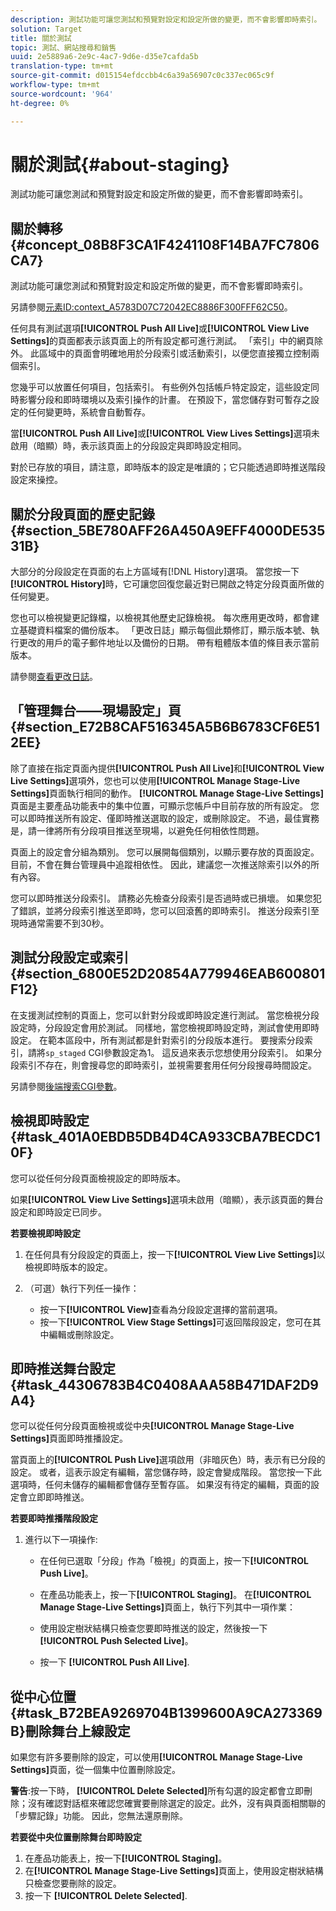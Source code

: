 ```yaml
---
description: 測試功能可讓您測試和預覽對設定和設定所做的變更，而不會影響即時索引。
solution: Target
title: 關於測試
topic: 測試、網站搜尋和銷售
uuid: 2e5889a6-2e9c-4ac7-9d6e-d35e7cafda5b
translation-type: tm+mt
source-git-commit: d015154efdccbb4c6a39a56907c0c337ec065c9f
workflow-type: tm+mt
source-wordcount: '964'
ht-degree: 0%

---
```



# 關於測試{#about-staging}

測試功能可讓您測試和預覽對設定和設定所做的變更，而不會影響即時索引。

## 關於轉移{#concept_08B8F3CA1F4241108F14BA7FC7806CA7}

測試功能可讓您測試和預覽對設定和設定所做的變更，而不會影響即時索引。

另請參閱[元素ID:context_A5783D07C72042EC8886F300FFF62C50](c-about-simulator.md#context_A5783D07C72042EC8886F300FFF62C50)。

任何具有測試選項&#x200B;**[!UICONTROL Push All Live]**&#x200B;或&#x200B;**[!UICONTROL View Live Settings]**&#x200B;的頁面都表示該頁面上的所有設定都可進行測試。 「索引」中的網頁除外。 此區域中的頁面會明確地用於分段索引或活動索引，以便您直接獨立控制兩個索引。

您幾乎可以放置任何項目，包括索引。 有些例外包括帳戶特定設定，這些設定同時影響分段和即時環境以及索引操作的計畫。 在預設下，當您儲存對可暫存之設定的任何變更時，系統會自動暫存。

當&#x200B;**[!UICONTROL Push All Live]**&#x200B;或&#x200B;**[!UICONTROL View Lives Settings]**&#x200B;選項未啟用（暗顯）時，表示該頁面上的分段設定與即時設定相同。

對於已存放的項目，請注意，即時版本的設定是唯讀的；它只能透過即時推送階段設定來操控。

## 關於分段頁面的歷史記錄{#section_5BE780AFF26A450A9EFF4000DE53531B}

大部分的分段設定在頁面的右上方區域有[!DNL History]選項。 當您按一下&#x200B;**[!UICONTROL History]**&#x200B;時，它可讓您回復您最近對已開啟之特定分段頁面所做的任何變更。

您也可以檢視變更記錄檔，以檢視其他歷史記錄檢視。 每次應用更改時，都會建立基礎資料檔案的備份版本。 「更改日誌」顯示每個此類修訂，顯示版本號、執行更改的用戶的電子郵件地址以及備份的日期。 帶有粗體版本值的條目表示當前版本。

請參閱[查看更改日誌](c-about-reports-menu/c-about-reports-menu.md#task_166F1156719F4B3D834BEA8E249C8057)。

## 「管理舞台——現場設定」頁{#section_E72B8CAF516345A5B6B6783CF6E512EE}

除了直接在指定頁面內提供&#x200B;**[!UICONTROL Push All Live]**&#x200B;和&#x200B;**[!UICONTROL View Live Settings]**&#x200B;選項外，您也可以使用&#x200B;**[!UICONTROL Manage Stage-Live Settings]**&#x200B;頁面執行相同的動作。 **[!UICONTROL Manage Stage-Live Settings]**&#x200B;頁面是主要產品功能表中的集中位置，可顯示您帳戶中目前存放的所有設定。 您可以即時推送所有設定、僅即時推送選取的設定，或刪除設定。 不過，最佳實務是，請一律將所有分段項目推送至現場，以避免任何相依性問題。

頁面上的設定會分組為類別。 您可以展開每個類別，以顯示要存放的頁面設定。 目前，不會在舞台管理員中追蹤相依性。 因此，建議您一次推送除索引以外的所有內容。

您可以即時推送分段索引。 請務必先檢查分段索引是否過時或已損壞。 如果您犯了錯誤，並將分段索引推送至即時，您可以回滾舊的即時索引。 推送分段索引至現時通常需要不到30秒。

## 測試分段設定或索引{#section_6800E52D20854A779946EAB600801F12}

在支援測試控制的頁面上，您可以針對分段或即時設定進行測試。 當您檢視分段設定時，分段設定會用於測試。 同樣地，當您檢視即時設定時，測試會使用即時設定。 在範本區段中，所有測試都是針對索引的分段版本進行。 要搜索分段索引，請將`sp_staged` CGI參數設定為1。 這反過來表示您想使用分段索引。 如果分段索引不存在，則會搜尋您的即時索引，並視需要套用任何分段搜尋時間設定。

另請參閱[後端搜索CGI參數](c-appendices/c-cgiparameters.md#reference_582E85C3886740C98FE88CA9DF7918E8)。

## 檢視即時設定{#task_401A0EBDB5DB4D4CA933CBA7BECDC10F}

您可以從任何分段頁面檢視設定的即時版本。

<!-- 

t_viewing_live_settings.xml

 -->

如果&#x200B;**[!UICONTROL View Live Settings]**&#x200B;選項未啟用（暗顯），表示該頁面的舞台設定和即時設定已同步。

**若要檢視即時設定**

1. 在任何具有分段設定的頁面上，按一下&#x200B;**[!UICONTROL View Live Settings]**&#x200B;以檢視即時版本的設定。
1. （可選）執行下列任一操作：

   * 按一下&#x200B;**[!UICONTROL View]**&#x200B;查看為分段設定選擇的當前選項。
   * 按一下&#x200B;**[!UICONTROL View Stage Settings]**&#x200B;可返回階段設定，您可在其中編輯或刪除設定。

## 即時推送舞台設定{#task_44306783B4C0408AAA58B471DAF2D9A4}

您可以從任何分段頁面檢視或從中央&#x200B;**[!UICONTROL Manage Stage-Live Settings]**&#x200B;頁面即時推播設定。

<!-- 

t_pushing_live_settings_live.xml

 -->

當頁面上的&#x200B;**[!UICONTROL Push Live]**&#x200B;選項啟用（非暗灰色）時，表示有已分段的設定。 或者，這表示設定有編輯，當您儲存時，設定會變成階段。 當您按一下此選項時，任何未儲存的編輯都會儲存至暫存區。 如果沒有待定的編輯，頁面的設定會立即即時推送。

**若要即時推播階段設定**

1. 進行以下一項操作: 

   * 在任何已選取「分段」作為「檢視」的頁面上，按一下&#x200B;**[!UICONTROL Push Live]**。
   * 在產品功能表上，按一下&#x200B;**[!UICONTROL Staging]**。 在&#x200B;**[!UICONTROL Manage Stage-Live Settings]**&#x200B;頁面上，執行下列其中一項作業：

   * 使用設定樹狀結構只檢查您要即時推送的設定，然後按一下&#x200B;**[!UICONTROL Push Selected Live]**。
   * 按一下 **[!UICONTROL Push All Live]**.

## 從中心位置{#task_B72BEA9269704B1399600A9CA273369B}刪除舞台上線設定

如果您有許多要刪除的設定，可以使用&#x200B;**[!UICONTROL Manage Stage-Live Settings]**&#x200B;頁面，從一個集中位置刪除設定。

<!-- 

t_deleting_staged_settings_from_a_central_location.xml

 -->

**警告**:按一下時， **[!UICONTROL Delete Selected]**&#x200B;所有勾選的設定都會立即刪除；沒有確認對話框來確認您確實要刪除選定的設定。此外，沒有與頁面相關聯的「步驟記錄」功能。 因此，您無法還原刪除。

**若要從中央位置刪除舞台即時設定**

1. 在產品功能表上，按一下&#x200B;**[!UICONTROL Staging]**。
1. 在&#x200B;**[!UICONTROL Manage Stage-Live Settings]**&#x200B;頁面上，使用設定樹狀結構只檢查您要刪除的設定。
1. 按一下 **[!UICONTROL Delete Selected]**.
